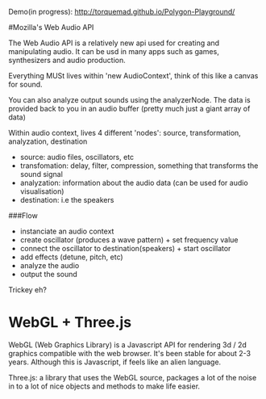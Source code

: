 Demo(in progress): http://torquemad.github.io/Polygon-Playground/

#Mozilla's Web Audio API

The Web Audio API is a relatively new api used for creating and manipulating audio. It can be usd in many apps such as games, synthesizers and audio production.

Everything MUSt lives within 'new AudioContext', think of this like a canvas for sound.

You can also analyze output sounds using the analyzerNode. The data is provided back to you in an audio buffer (pretty much just a giant array of data)

Within audio context, lives 4 different 'nodes': source, transformation, analyzation, destination

- source: audio files, oscillators, etc
- transfomation: delay, filter, compression, something that transforms the sound signal
- analyzation: information about the audio data (can be used for audio visualisation)
- destination: i.e the speakers

###Flow
- instanciate an audio context
- create oscillator (produces a wave pattern)  + set frequency value  
- connect the oscillator to destination(speakers) + start oscillator
- add effects (detune, pitch, etc)
- analyze the audio
- output the sound

Trickey eh?

# WebGL + Three.js

WebGL (Web Graphics Library) is a Javascript API for rendering 3d / 2d graphics compatible with the web browser. It's been stable for about 2-3 years. Although this is Javascript, if feels like an alien language.


Three.js: a library that uses the WebGL source, packages a lot of the noise in to a lot of nice objects and methods to make life easier.
